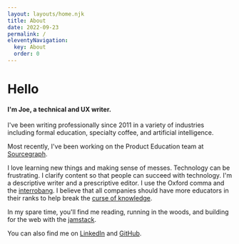 ```yaml
---
layout: layouts/home.njk
title: About
date: 2022-09-23
permalink: /
eleventyNavigation:
  key: About
  order: 0
---
```


# Hello

#### I'm Joe, a technical and UX writer.

I've been writing professionally since 2011 in a variety of industries including formal education, specialty coffee, and artificial intelligence.

Most recently, I've been working on the Product Education team at [Sourcegraph](https://about.sourcegraph.com/).

I love learning new things and making sense of messes. Technology can be frustrating. I clarify content so that people can succeed with technology. I'm a descriptive writer and a prescriptive editor. I use the Oxford comma and the [interrobang](https://en.wikipedia.org/wiki/Interrobang). I believe that all companies should have more educators in their ranks to help break the [curse of knowledge](https://en.wikipedia.org/wiki/Curse_of_knowledge).

In my spare time, you'll find me reading, running in the woods, and building for the web with the [jamstack](https://jamstack.wtf/).

You can also find me on [LinkedIn](https://www.linkedin.com/in/joe-johnson-dev/) and [GitHub](https://github.com/blvckcoffee).
